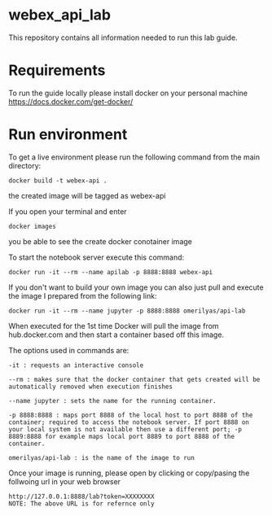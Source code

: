 # webex_api_lab
This repository contains all information needed to run this lab guide.
# Requirements
To run the guide locally please install docker on your personal machine 
https://docs.docker.com/get-docker/
# Run environment
To get a live environment please run the following command from the main directory:

    docker build -t webex-api . 

the created image will be tagged as webex-api

If you open your terminal and enter 

    docker images

you be able to see the create docker conotainer image  

To start the notebook server execute this command:

    docker run -it --rm --name apilab -p 8888:8888 webex-api

If you don't want to build your own image you can also just pull and execute the image I prepared from the following link:

    docker run -it --rm --name jupyter -p 8888:8888 omerilyas/api-lab

When executed for the 1st time Docker will pull the image from hub.docker.com and then start a container based off this image.

The options used in  commands are:

    -it : requests an interactive console

    --rm : makes sure that the docker container that gets created will be automatically removed when execution finishes

    --name jupyter : sets the name for the running container.

    -p 8888:8888 : maps port 8888 of the local host to port 8888 of the container; required to access the notebook server. If port 8888 on your local system is not available then use a different port; -p 8889:8888 for example maps local port 8889 to port 8888 of the container.

    omerilyas/api-lab : is the name of the image to run

Once your image is running, please open by clicking or copy/pasing the follwoing url in your web browser

    http://127.0.0.1:8888/lab?token=XXXXXXXX
    NOTE: The above URL is for refernce only 


